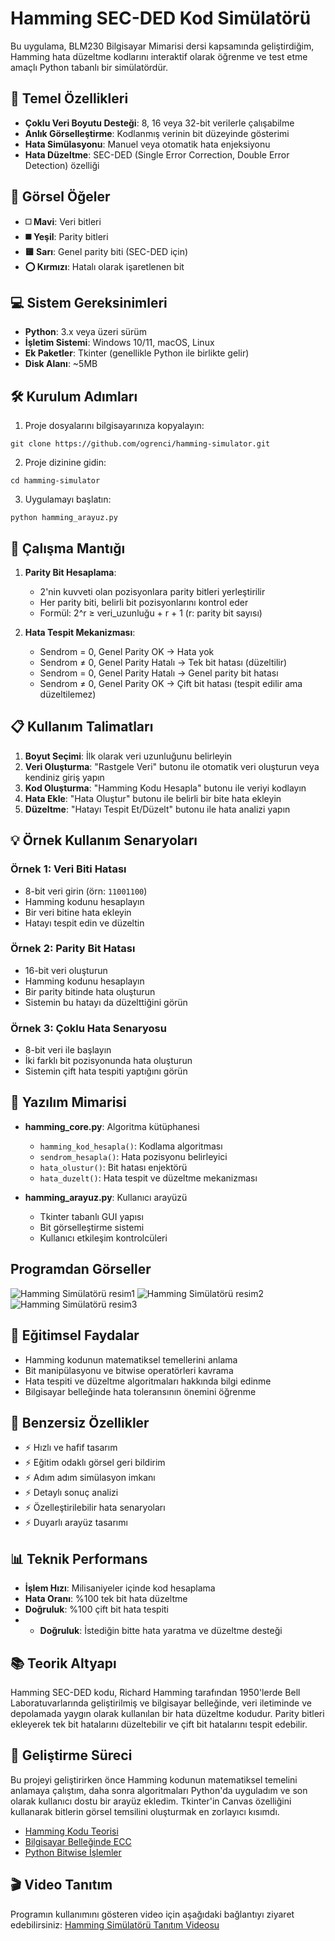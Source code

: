 # **Hamming SEC-DED Kod Simülatörü**

Bu uygulama, BLM230 Bilgisayar Mimarisi dersi kapsamında geliştirdiğim, Hamming hata düzeltme kodlarını interaktif olarak öğrenme ve test etme amaçlı Python tabanlı bir simülatördür.

## 🔄 Temel Özellikleri

* **Çoklu Veri Boyutu Desteği**: 8, 16 veya 32-bit verilerle çalışabilme
* **Anlık Görselleştirme**: Kodlanmış verinin bit düzeyinde gösterimi
* **Hata Simülasyonu**: Manuel veya otomatik hata enjeksiyonu
* **Hata Düzeltme**: SEC-DED (Single Error Correction, Double Error Detection) özelliği

## 🎨 Görsel Öğeler

* **◻️ Mavi**: Veri bitleri
* **◼️ Yeşil**: Parity bitleri
* **🟨 Sarı**: Genel parity biti (SEC-DED için)
* **⭕ Kırmızı**: Hatalı olarak işaretlenen bit

## 💻 Sistem Gereksinimleri

* **Python**: 3.x veya üzeri sürüm
* **İşletim Sistemi**: Windows 10/11, macOS, Linux
* **Ek Paketler**: Tkinter (genellikle Python ile birlikte gelir)
* **Disk Alanı**: ~5MB

## 🛠️ Kurulum Adımları

1. Proje dosyalarını bilgisayarınıza kopyalayın:
```
git clone https://github.com/ogrenci/hamming-simulator.git
```

2. Proje dizinine gidin:
```
cd hamming-simulator
```

3. Uygulamayı başlatın:
```
python hamming_arayuz.py
```

## 📝 Çalışma Mantığı

1. **Parity Bit Hesaplama**:
   * 2'nin kuvveti olan pozisyonlara parity bitleri yerleştirilir
   * Her parity biti, belirli bit pozisyonlarını kontrol eder
   * Formül: 2^r ≥ veri_uzunluğu + r + 1 (r: parity bit sayısı)

2. **Hata Tespit Mekanizması**:
   * Sendrom = 0, Genel Parity OK → Hata yok
   * Sendrom ≠ 0, Genel Parity Hatalı → Tek bit hatası (düzeltilir)
   * Sendrom = 0, Genel Parity Hatalı → Genel parity bit hatası
   * Sendrom ≠ 0, Genel Parity OK → Çift bit hatası (tespit edilir ama düzeltilemez)

## 📋 Kullanım Talimatları

1. **Boyut Seçimi**: İlk olarak veri uzunluğunu belirleyin
2. **Veri Oluşturma**: "Rastgele Veri" butonu ile otomatik veri oluşturun veya kendiniz giriş yapın
3. **Kod Oluşturma**: "Hamming Kodu Hesapla" butonu ile veriyi kodlayın
4. **Hata Ekle**: "Hata Oluştur" butonu ile belirli bir bite hata ekleyin
5. **Düzeltme**: "Hatayı Tespit Et/Düzelt" butonu ile hata analizi yapın

## 💡 Örnek Kullanım Senaryoları

### Örnek 1: Veri Biti Hatası
* 8-bit veri girin (örn: `11001100`)
* Hamming kodunu hesaplayın
* Bir veri bitine hata ekleyin
* Hatayı tespit edin ve düzeltin

### Örnek 2: Parity Bit Hatası
* 16-bit veri oluşturun
* Hamming kodunu hesaplayın
* Bir parity bitinde hata oluşturun
* Sistemin bu hatayı da düzelttiğini görün

### Örnek 3: Çoklu Hata Senaryosu
* 8-bit veri ile başlayın
* İki farklı bit pozisyonunda hata oluşturun
* Sistemin çift hata tespiti yaptığını görün

## 🧩 Yazılım Mimarisi

* **hamming_core.py**: Algoritma kütüphanesi
  * `hamming_kod_hesapla()`: Kodlama algoritması
  * `sendrom_hesapla()`: Hata pozisyonu belirleyici
  * `hata_olustur()`: Bit hatası enjektörü
  * `hata_duzelt()`: Hata tespit ve düzeltme mekanizması

* **hamming_arayuz.py**: Kullanıcı arayüzü
  * Tkinter tabanlı GUI yapısı
  * Bit görselleştirme sistemi
  * Kullanıcı etkileşim kontrolcüleri

## Programdan Görseller
![Hamming Simülatörü resim1](img/image1.png)
![Hamming Simülatörü resim2](img/image2.png)
![Hamming Simülatörü resim3](img/image3.png)


## 🎯 Eğitimsel Faydalar

* Hamming kodunun matematiksel temellerini anlama
* Bit manipülasyonu ve bitwise operatörleri kavrama
* Hata tespiti ve düzeltme algoritmaları hakkında bilgi edinme
* Bilgisayar belleğinde hata toleransının önemini öğrenme

## 🌟 Benzersiz Özellikler

* ⚡ Hızlı ve hafif tasarım
* ⚡  Eğitim odaklı görsel geri bildirim
* ⚡  Adım adım simülasyon imkanı
* ⚡ Detaylı sonuç analizi
* ⚡ Özelleştirilebilir hata senaryoları
* ⚡  Duyarlı arayüz tasarımı

## 📊 Teknik Performans

* **İşlem Hızı**: Milisaniyeler içinde kod hesaplama
* **Hata Oranı**: %100 tek bit hata düzeltme
* **Doğruluk**: %100 çift bit hata tespiti
* * **Doğruluk**: İstediğin bitte hata yaratma ve düzeltme desteği

## 📚 Teorik Altyapı

Hamming SEC-DED kodu, Richard Hamming tarafından 1950'lerde Bell Laboratuvarlarında geliştirilmiş ve bilgisayar belleğinde, veri iletiminde ve depolamada yaygın olarak kullanılan bir hata düzeltme kodudur. Parity bitleri ekleyerek tek bit hatalarını düzeltebilir ve çift bit hatalarını tespit edebilir.

## 📝 Geliştirme Süreci

Bu projeyi geliştirirken önce Hamming kodunun matematiksel temelini anlamaya çalıştım, daha sonra algoritmaları Python'da uyguladım ve son olarak kullanıcı dostu bir arayüz ekledim. Tkinter'in Canvas özelliğini kullanarak bitlerin görsel temsilini oluşturmak en zorlayıcı kısımdı.

* [Hamming Kodu Teorisi](https://en.wikipedia.org/wiki/Hamming_code)
* [Bilgisayar Belleğinde ECC](https://en.wikipedia.org/wiki/ECC_memory)
* [Python Bitwise İşlemler](https://wiki.python.org/moin/BitwiseOperators)



## 🎬 Video Tanıtım

Programın kullanımını gösteren video için aşağıdaki bağlantıyı ziyaret edebilirsiniz:
[Hamming Simülatörü Tanıtım Videosu](https://www.youtube.com/your-video-link)

